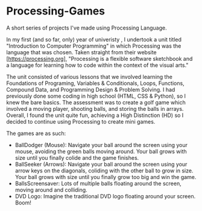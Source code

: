# Processing-Games
A short series of projects I've made using Processing Language.

In my first (and so far, only) year of univeristy , I undertook a unit titled "Introduction to Computer Programming" in which Processing was the language that was chosen. Taken straight from their website [https://processing.org], "Processing is a flexible software sketchbook and a language for learning how to code within the context of the visual arts."

The unit consisted of various lessons that we involved learning the Foundations of Programing, Variables & Conditionals, Loops, Functions, Compound Data, and Programming Design & Problem Solving. I had previously done some coding in high school (HTML, CSS & Python), so I knew the bare basics. The assessment was to create a golf game which involved a moving player, shooting balls, and storing the balls in arrays. Overall, I found the unit quite fun, achieving a High Distinction (HD) so I decided to continue using Processing to create mini games.

The games are as such: <br>
* BallDodger (Mouse): Navigate your ball around the screen using your mouse, avoiding the green balls moving around. Your ball grows with size until you finally colide and the game finishes. <br>
* BallSeeker (Arrows): Navigate your ball around the screen using your arrow keys on the diagonals, coliding with the other ball to grow in size. Your ball grows with size until you finally grow too big and win the game. <br>
* BallsScreensaver: Lots of multiple balls floating around the screen, moving around and colliding. <br>
* DVD Logo: Imagine the traditional DVD logo floating around your screen. Boom! <br>
